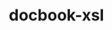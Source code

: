 ---
title: "docbook-xsl"
layout: cache
categories: [package, develop]
meta: {"versions": ["1.79.2"], "compilers": ["gcc@=11.4.0"], "oss": ["ubuntu22.04"], "platforms": ["linux"], "targets": ["x86_64_v3"], "stacks": ["e4s", "root"], "num_specs": 5, "num_specs_by_stack": {"e4s": 5, "root": 5}}
spec_details: [{"hash": "g4f73z7yvjpacfdh6oav5ns3l3fhkfun", "compiler": "gcc@=11.4.0", "versions": ["1.79.2"], "os": "ubuntu22.04", "platform": "linux", "target": "x86_64_v3", "variants": ["build_system=generic", "patches=a92c397"], "stacks": ["e4s", "root"], "size": "-", "tarball": "https://binaries.spack.io/develop/build_cache/linux-ubuntu22.04-x86_64_v3/gcc-11.4.0/docbook-xsl-1.79.2/linux-ubuntu22.04-x86_64_v3-gcc-11.4.0-docbook-xsl-1.79.2-g4f73z7yvjpacfdh6oav5ns3l3fhkfun.spack"}, {"hash": "pztykuey5xogdubabzriykcjh6ytrjrf", "compiler": "gcc@=11.4.0", "versions": ["1.79.2"], "os": "ubuntu22.04", "platform": "linux", "target": "x86_64_v3", "variants": ["build_system=generic", "patches=a92c397"], "stacks": ["e4s", "root"], "size": "-", "tarball": "https://binaries.spack.io/develop/build_cache/linux-ubuntu22.04-x86_64_v3/gcc-11.4.0/docbook-xsl-1.79.2/linux-ubuntu22.04-x86_64_v3-gcc-11.4.0-docbook-xsl-1.79.2-pztykuey5xogdubabzriykcjh6ytrjrf.spack"}, {"hash": "tfokubmwrownpnmegacdsznkhbl24koh", "compiler": "gcc@=11.4.0", "versions": ["1.79.2"], "os": "ubuntu22.04", "platform": "linux", "target": "x86_64_v3", "variants": ["build_system=generic", "patches=a92c397"], "stacks": ["e4s", "root"], "size": "-", "tarball": "https://binaries.spack.io/develop/build_cache/linux-ubuntu22.04-x86_64_v3/gcc-11.4.0/docbook-xsl-1.79.2/linux-ubuntu22.04-x86_64_v3-gcc-11.4.0-docbook-xsl-1.79.2-tfokubmwrownpnmegacdsznkhbl24koh.spack"}, {"hash": "mqfhzd6awwselwa3axvrc2wwa52wsxt4", "compiler": "gcc@=11.4.0", "versions": ["1.79.2"], "os": "ubuntu22.04", "platform": "linux", "target": "x86_64_v3", "variants": ["build_system=generic", "patches=a92c397"], "stacks": ["e4s", "root"], "size": "-", "tarball": "https://binaries.spack.io/develop/build_cache/linux-ubuntu22.04-x86_64_v3/gcc-11.4.0/docbook-xsl-1.79.2/linux-ubuntu22.04-x86_64_v3-gcc-11.4.0-docbook-xsl-1.79.2-mqfhzd6awwselwa3axvrc2wwa52wsxt4.spack"}, {"hash": "r7bpwwdno5hvqny4epyj6ynrcykkbv7p", "compiler": "gcc@=11.4.0", "versions": ["1.79.2"], "os": "ubuntu22.04", "platform": "linux", "target": "x86_64_v3", "variants": ["build_system=generic", "patches=a92c397"], "stacks": ["e4s", "root"], "size": "-", "tarball": "https://binaries.spack.io/develop/build_cache/linux-ubuntu22.04-x86_64_v3/gcc-11.4.0/docbook-xsl-1.79.2/linux-ubuntu22.04-x86_64_v3-gcc-11.4.0-docbook-xsl-1.79.2-r7bpwwdno5hvqny4epyj6ynrcykkbv7p.spack"}]
---